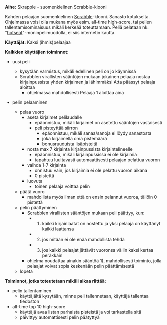 **Aihe:** Skrapple - suomenkielinen Scrabble-klooni

Kahden pelaajan suomenkielinen [Scrabble](https://fi.wikipedia.org/wiki/Scrabble)-klooni. Sanasto kotukselta. Ohjelmassa voisi olla mukana myös esim. all-time high-score, tai pelien tallentamisominaisuus mikäli kerkeää toteuttamaan. Peliä pelataan nk. "[hotseat](https://fi.wikipedia.org/wiki/Hotseat)"-moninpelimuodolla, ei siis internetin kautta.

**Käyttäjät:** Kaksi (ihmis)pelaajaa

**Kaikkien käyttäjien toiminnot:**
* uusi peli
  * kysytään varmistus, mikäli edellinen peli on jo käynnissä
  * Scrabblen virallisten sääntöjen mukaan jokainen pelaaja nostaa kirjainpussista yhden kirjaimen ja lähimmäksi A:ta päässyt pelaaja aloittaa
    * ohjelmassa mahdollisesti Pelaaja 1 aloittaa aina

* pelin pelaaminen
  * pelaa vuoro
    * aseta kirjaimet pelilaudalle
      * epäonnistuu, mikäli kirjaimet on asetettu sääntöjen vastaisesti
      * peli pisteyttää siirron
        * epäonnistuu, mikäli sanaa/sanoja ei löydy sanastosta
        * joka kirjaimella oma pistemäärä
        * bonusruuduista lisäpisteitä
    * nosta max 7 kirjainta kirjainpussista kirjaintelineelle
      * epäonnistuu, mikäli kirjainpussissa ei ole kirjaimia
      * tapahtuu luultavasti automaattisesti pelaajan pelattua vuoron
    * vaihda 1-7 kirjainta
      * onnistuu vain, jos kirjaimia ei ole pelattu vuoron aikana
      * 0 pistettä
    * luovuta
      * toinen pelaaja voittaa pelin
  * päätä vuoro
    * mahdollista myös ilman että on ensin pelannut vuoroa, tällöin 0 pistettä
  * pelin päättyminen
    * Scrabblen virallisten sääntöjen mukaan peli päättyy, kun:
      * 1) kaikki kirjainlaatat on nostettu ja yksi pelaaja on käyttänyt kaikki laattansa
      * 2) jos mitään ei ole enää mahdollista tehdä
      * 3) jos kaikki pelaajat jättävät vuoronsa väliin kaksi kertaa peräkkäin
    * ohjelma noudattaa ainakin sääntöä 1), mahdollisesti toiminto, jolla pelaajat voivat sopia keskenään pelin päättämisestä
  * lopeta

**Toiminnot, jotka toteutetaan mikäli aikaa riittää:**

* pelin tallentaminen
  * käyttäjältä kysytään, minne peli tallennetaan, käyttäjä tallentaa tiedoston
* all-time top 10 high-score
  * käyttäjä avaa listan parhaista pisteistä ja voi tarkastella sitä
  * päivittyy automattisesti pelin päätyttyä
